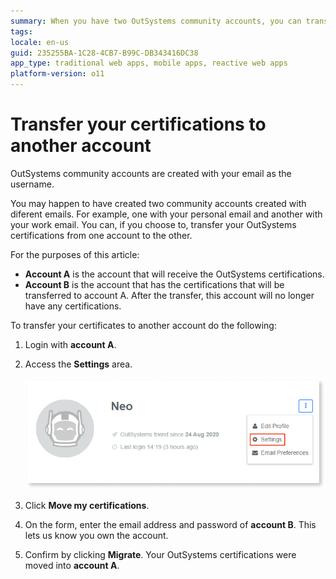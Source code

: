 ```yaml
---
summary: When you have two OutSystems community accounts, you can transfer your OutSystems certifications between them. Learn here how to do it.
tags:
locale: en-us
guid: 235255BA-1C28-4CB7-B99C-DB343416DC38
app_type: traditional web apps, mobile apps, reactive web apps
platform-version: o11
---
```


# Transfer your certifications to another account

OutSystems community accounts are created with your email as the username. 

You may happen to have created two community accounts created with diferent emails. For example, one with your personal email and another with your work email.
You can, if you choose to, transfer your OutSystems certifications from one account to the other.

For the purposes of this article:

* **Account A** is the account that will receive the OutSystems certifications.
* **Account B** is the account that has the certifications that will be transferred to account A. After the transfer, this account will no longer have any certifications.

To transfer your certificates to another account do the following:

1. Login with **account A**.
1. Access the **Settings** area.

    ![Change the settings of your OutSystems account](images/change-community-pw-settings.png)

1. Click **Move my certifications**.
1. On the form, enter the email address and password of **account B**. This lets us know you own the account.
1. Confirm by clicking **Migrate**. Your OutSystems certifications were moved into **account A**.
